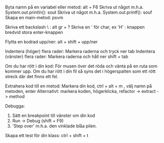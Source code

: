 Byta namn på en variabel eller metod: alt + F6
Skriva ut något m.h.a. System.out.println(): sout
Skriva ut något m.h.a. System.out.printf(): souf
Skapa en main-metod: psvm

Skriva ett backslash \ : alt gr + ?
Skriva en ' för char, ex 'H' : knappen bredvid stora enter-knappen

Flytta en kodrad upp/ner: alt + shift + upp/ner

Indentera (höger) flera rader: Markera raderna och tryck ner tab
Indentera (vänster) flera rader: Markera raderna och håll ner shift + tab

Om du har rött i din kod:
För musen över det röda och vänta på en ruta som
kommer upp.
Om du har rött i din fil så syns det i högerspalten
som ett rött streck där det finns ett fel.

Extrahera kod till en metod:
Markera din kod, ctrl + alt + m , välj namn på metoden, enter
Alternativt: markera koden, högerklicka, refactor -> extract -> method





Debugga:
1) Sätt en breakpoint till vänster om din kod
2) Run -> Debug (shift + F9)
3) 'Step over' m.h.a. den vinklade blåa pilen.

Skapa ett test för din klass:
ctrl + shift + t
